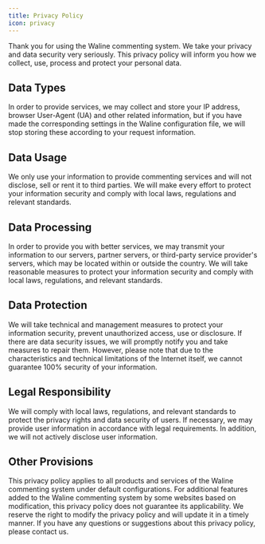 ```yaml
---
title: Privacy Policy
icon: privacy
---
```


Thank you for using the Waline commenting system. We take your privacy and data security very seriously. This privacy policy will inform you how we collect, use, process and protect your personal data.

## Data Types

In order to provide services, we may collect and store your IP address, browser User-Agent (UA) and other related information, but if you have made the corresponding settings in the Waline configuration file, we will stop storing these according to your request information.

## Data Usage

We only use your information to provide commenting services and will not disclose, sell or rent it to third parties. We will make every effort to protect your information security and comply with local laws, regulations and relevant standards.

## Data Processing

In order to provide you with better services, we may transmit your information to our servers, partner servers, or third-party service provider's servers, which may be located within or outside the country. We will take reasonable measures to protect your information security and comply with local laws, regulations, and relevant standards.

## Data Protection

We will take technical and management measures to protect your information security, prevent unauthorized access, use or disclosure. If there are data security issues, we will promptly notify you and take measures to repair them. However, please note that due to the characteristics and technical limitations of the Internet itself, we cannot guarantee 100% security of your information.

## Legal Responsibility

We will comply with local laws, regulations, and relevant standards to protect the privacy rights and data security of users. If necessary, we may provide user information in accordance with legal requirements. In addition, we will not actively disclose user information.

## Other Provisions

This privacy policy applies to all products and services of the Waline commenting system under default configurations. For additional features added to the Waline commenting system by some websites based on modification, this privacy policy does not guarantee its applicability. We reserve the right to modify the privacy policy and will update it in a timely manner. If you have any questions or suggestions about this privacy policy, please contact us.
